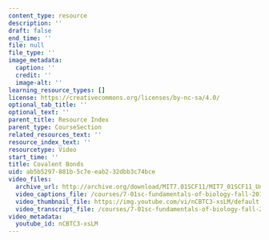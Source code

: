 ```yaml
---
content_type: resource
description: ''
draft: false
end_time: ''
file: null
file_type: ''
image_metadata:
  caption: ''
  credit: ''
  image-alt: ''
learning_resource_types: []
license: https://creativecommons.org/licenses/by-nc-sa/4.0/
optional_tab_title: ''
optional_text: ''
parent_title: Resource Index
parent_type: CourseSection
related_resources_text: ''
resource_index_text: ''
resourcetype: Video
start_time: ''
title: Covalent Bonds
uid: ab5b5297-881b-5c7e-eab2-32dbb3c74bce
video_files:
  archive_url: http://archive.org/download/MIT7.01SCF11/MIT7_01SCF11_Un1Ses2_Rec_300k.mp4
  video_captions_file: /courses/7-01sc-fundamentals-of-biology-fall-2011/554dcae730b750f58508eaca75309ed4_nCBTC3-xsLM.vtt
  video_thumbnail_file: https://img.youtube.com/vi/nCBTC3-xsLM/default.jpg
  video_transcript_file: /courses/7-01sc-fundamentals-of-biology-fall-2011/eba079140923fb4f96f88e9378302af1_nCBTC3-xsLM.pdf
video_metadata:
  youtube_id: nCBTC3-xsLM
---
```


